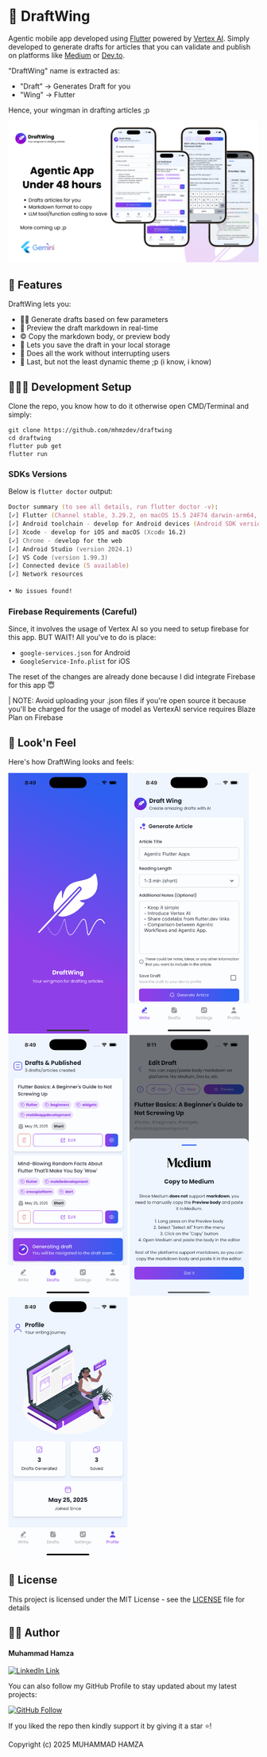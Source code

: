 # 🦋 DraftWing
Agentic mobile app developed using [Flutter](https://flutter.dev) powered by [Vertex AI](https://cloud.google.com/vertex-ai). Simply developed to generate drafts for articles that you can validate and publish on platforms like [Medium](https://medium.com/) or [Dev.to](https://dev.to/).

"DraftWing" name is extracted as:
- "Draft" -> Generates Draft for you
- "Wing" -> Flutter

Hence, your wingman in drafting articles ;p

![DraftWing Banner](assets/showcase/banner.png)

## 📲 Features
DraftWing lets you:
- ✍🏼 Generate drafts based on few parameters
- 👀 Preview the draft markdown in real-time
- © Copy the markdown body, or preview body
- 💾 Lets you save the draft in your local storage
- 🤖 Does all the work without interrupting users
- 🌚 Last, but not the least dynamic theme ;p (i know, i know)

## 🧑🏼‍💻 Development Setup
Clone the repo, you know how to do it otherwise open CMD/Terminal and simply:
```
git clone https://github.com/mhmzdev/draftwing
cd draftwing
flutter pub get
flutter run
```
### SDKs Versions
Below is `flutter doctor` output:
```zsh
Doctor summary (to see all details, run flutter doctor -v):
[✓] Flutter (Channel stable, 3.29.2, on macOS 15.5 24F74 darwin-arm64, locale en-PK)
[✓] Android toolchain - develop for Android devices (Android SDK version 34.0.0)
[✓] Xcode - develop for iOS and macOS (Xcode 16.2)
[✓] Chrome - develop for the web
[✓] Android Studio (version 2024.1)
[✓] VS Code (version 1.99.3)
[✓] Connected device (5 available)
[✓] Network resources

• No issues found!
```
### Firebase Requirements (Careful)
Since, it involves the usage of Vertex AI so you need to setup firebase for this app. BUT WAIT! All you've to do is place:
- `google-services.json` for Android
- `GoogleService-Info.plist` for iOS

The reset of the changes are already done because I did integrate Firebase for this app 😇

| NOTE: Avoid uploading your .json files if you're open source it because you'll be charged for the usage of model as VertexAI service requires Blaze Plan on Firebase

## 👀 Look'n Feel
Here's how DraftWing looks and feels:

<img src="assets/showcase/splash.png" width="240"> <img src="assets/showcase/write.png" width="240"> <img src="assets/showcase/drafts.png" width="240"> <img src="assets/showcase/guidelines.png" width="240"> <img src="assets/showcase/profile.png" width="240">


## 🔑 License
This project is licensed under the MIT License - see the [LICENSE](LICENSE.md) file for details

## 🙋‍♂️ Author
#### Muhammad Hamza
[![LinkedIn Link](https://img.shields.io/badge/Connect-Hamza-blue.svg?logo=linkedin&longCache=true&style=social&label=Connect
)](https://www.linkedin.com/in/mhmzdev)

You can also follow my GitHub Profile to stay updated about my latest projects:

[![GitHub Follow](https://img.shields.io/badge/Connect-Hamza-blue.svg?logo=Github&longCache=true&style=social&label=Follow)](https://github.com/mhmzdev)

If you liked the repo then kindly support it by giving it a star ⭐!

Copyright (c) 2025 MUHAMMAD HAMZA